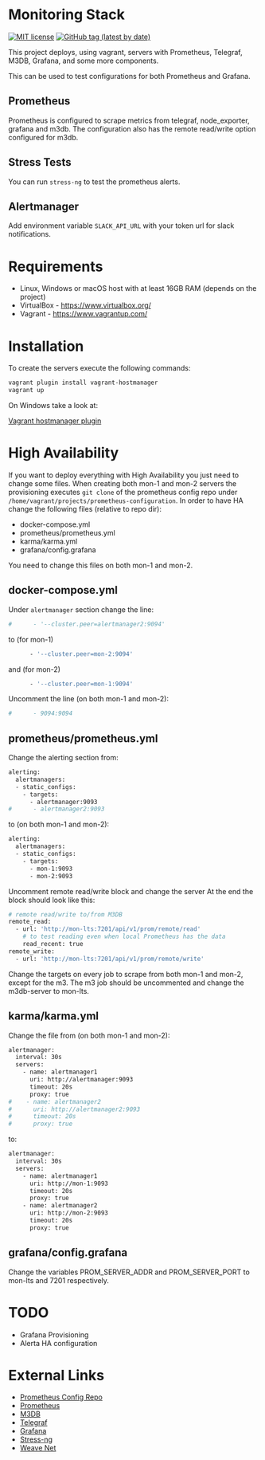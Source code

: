 # Monitoring Stack

[![MIT license](http://img.shields.io/badge/license-MIT-brightgreen.svg)](http://opensource.org/licenses/MIT)
[![GitHub tag (latest by date)](https://img.shields.io/github/v/tag/bcochofel/vagrant-monitoring-stack)](https://github.com/bcochofel/vagrant-monitoring-stack/tags)

This project deploys, using vagrant, servers with Prometheus, Telegraf, M3DB, Grafana, and some more components.

This can be used to test configurations for both Prometheus and Grafana.

## Prometheus

Prometheus is configured to scrape metrics from telegraf, node_exporter, grafana and m3db.
The configuration also has the remote read/write option configured for m3db.

## Stress Tests

You can run ```stress-ng``` to test the prometheus alerts.

## Alertmanager

Add environment variable ```SLACK_API_URL``` with your token url for slack notifications.

# Requirements

* Linux, Windows or macOS host with at least 16GB RAM (depends on the project)
* VirtualBox - https://www.virtualbox.org/
* Vagrant - https://www.vagrantup.com/

# Installation

To create the servers execute the following commands:

```bash
vagrant plugin install vagrant-hostmanager
vagrant up
```

On Windows take a look at: 

[Vagrant hostmanager plugin](https://github.com/devopsgroup-io/vagrant-hostmanager)

# High Availability

If you want to deploy everything with High Availability you just need to change some files.
When creating both mon-1 and mon-2 servers the provisioning executes ```git clone``` of the prometheus config repo
under ```/home/vagrant/projects/prometheus-configuration```. In order to have HA change the following files (relative to repo dir):

- docker-compose.yml
- prometheus/prometheus.yml
- karma/karma.yml
- grafana/config.grafana

You need to change this files on both mon-1 and mon-2.

## docker-compose.yml

Under ```alertmanager``` section change the line:

```bash
#      - '--cluster.peer=alertmanager2:9094'
```

to (for mon-1)

```bash
      - '--cluster.peer=mon-2:9094'
```

and (for mon-2)

```bash
      - '--cluster.peer=mon-1:9094'
```

Uncomment the line (on both mon-1 and mon-2):

```bash
#      - 9094:9094
```

## prometheus/prometheus.yml

Change the alerting section from:

```bash
alerting:
  alertmanagers:
  - static_configs:
    - targets:
      - alertmanager:9093
#      - alertmanager2:9093
```

to (on both mon-1 and mon-2):

```bash
alerting:
  alertmanagers:
  - static_configs:
    - targets:
      - mon-1:9093
      - mon-2:9093
```

Uncomment remote read/write block and change the server
At the end the block should look like this:

```bash
# remote read/write to/from M3DB
remote_read:
  - url: 'http://mon-lts:7201/api/v1/prom/remote/read'
    # to test reading even when local Prometheus has the data
    read_recent: true
remote_write:
  - url: 'http://mon-lts:7201/api/v1/prom/remote/write'
```

Change the targets on every job to scrape from both mon-1 and mon-2, except for the m3.
The m3 job should be uncommented and change the m3db-server to mon-lts.

## karma/karma.yml

Change the file from (on both mon-1 and mon-2):

```bash
alertmanager:
  interval: 30s
  servers:
    - name: alertmanager1
      uri: http://alertmanager:9093
      timeout: 20s
      proxy: true
#    - name: alertmanager2
#      uri: http://alertmanager2:9093
#      timeout: 20s
#      proxy: true
```

to:

```bash
alertmanager:
  interval: 30s
  servers:
    - name: alertmanager1
      uri: http://mon-1:9093
      timeout: 20s
      proxy: true
    - name: alertmanager2
      uri: http://mon-2:9093
      timeout: 20s
      proxy: true
```

## grafana/config.grafana

Change the variables PROM_SERVER_ADDR and PROM_SERVER_PORT to mon-lts and 7201 respectively.

# TODO

- Grafana Provisioning
- Alerta HA configuration

# External Links

- [Prometheus Config Repo](https://github.com/bcochofel/prometheus-configuration)
- [Prometheus](https://prometheus.io/)
- [M3DB](https://www.m3db.io/)
- [Telegraf](https://www.influxdata.com/time-series-platform/telegraf/)
- [Grafana](https://grafana.com/)
- [Stress-ng](https://www.cyberciti.biz/faq/stress-test-linux-unix-server-with-stress-ng/)
- [Weave Net](https://www.weave.works/oss/net/)
